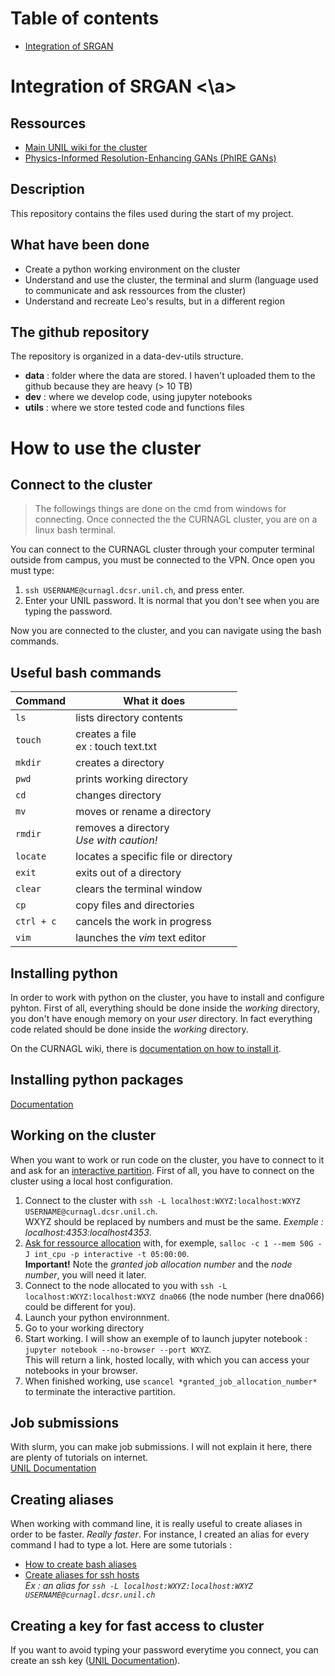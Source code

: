 # Table of contents
- [Integration of SRGAN](#1)
# Integration of SRGAN <a name ="1"><\a>
## Ressources
- [Main UNIL wiki for the cluster](https://wiki.unil.ch/ci/books/service-de-calcul-haute-performance-%28hpc%29)
- [Physics-Informed Resolution-Enhancing GANs (PhIRE GANs)](https://github.com/NREL/PhIRE)
## Description
This repository contains the files used during the start of my project.
## What have been done
- Create a python working environment on the cluster
- Understand and use the cluster, the terminal and slurm (language used to communicate and ask ressources from the cluster)
- Understand and recreate Leo's results, but in a different region
## The github repository
The repository is organized in a data-dev-utils structure.
- **data** : folder where the data are stored. I haven't uploaded them to the github because they are heavy (> 10 TB)
- **dev** : where we develop code, using jupyter notebooks
- **utils** : where we store tested code and functions files
# How to use the cluster
## Connect to the cluster
> The followings things are done on the cmd from windows for connecting. Once connected the the CURNAGL cluster, you are on a linux bash terminal.

You can connect to the CURNAGL cluster through your computer terminal outside from campus, you must be connected to the VPN. Once open you must type: <br>
1. `ssh USERNAME@curnagl.dcsr.unil.ch`, and press enter.
2. Enter your UNIL password. It is normal that you don't see when you are typing the password.

Now you are connected to the cluster, and you can navigate using the bash commands.
## Useful bash commands
| Command  | What it does                               |
|----------|--------------------------------------------|
| `ls`       | lists directory contents                   |
| `touch`    | creates a file<br>ex : touch text.txt      |
| `mkdir`    | creates a directory                        |
| `pwd`      | prints working directory                   |
| `cd`       | changes directory                          |
| `mv`       | moves or rename a directory                |
| `rmdir`    | removes a directory<br>*Use with caution!* |
| `locate`   | locates a specific file or directory       |
| `exit`     | exits out of a directory                   |
| `clear`    | clears the terminal window                 |
| `cp`       | copy files and directories                 |
| `ctrl + c` | cancels the work in progress               |
| `vim`      | launches the *vim* text editor             |
## Installing python
In order to work with python on the cluster, you have to install and configure pyhton. First of all, everything should be done inside the *working* directory, you don't have enough memory on your *user* directory.
In fact everything code related should be done inside the *working* directory.

On the CURNAGL wiki, there is [documentation on how to install it](https://wiki.unil.ch/ci/books/service-de-calcul-haute-performance-%28hpc%29/page/using-conda-and-anaconda).
## Installing python packages
[Documentation](https://wiki.unil.ch/ci/link/569#bkmrk-installing-packages)
## Working on the cluster
When you want to work or run code on the cluster, you have to connect to it and ask for an [interactive partition](https://wiki.unil.ch/ci/link/733#bkmrk-partitions%C2%A0).
First of all, you have to connect on the cluster using a local host configuration.
1. Connect to the cluster with `ssh -L localhost:WXYZ:localhost:WXYZ USERNAME@curnagl.dcsr.unil.ch`.<br>
WXYZ should be replaced by numbers and must be the same. *Exemple : localhost:4353:localhost4353*.
2. [Ask for ressource allocation](https://wiki.unil.ch/ci/link/733#bkmrk-partitions%C2%A0) with, for exemple, `salloc -c 1 --mem 50G -J int_cpu -p interactive -t 05:00:00`.<br>**Important!** Note the *granted job allocation number* and the *node number*, you will need it later.
4. Connect to the node allocated to you with `ssh -L localhost:WXYZ:localhost:WXYZ dna066` (the node number (here dna066) could be different for you).
5. Launch your python environnment.
6. Go to your working directory
7. Start working. I will show an exemple of to launch jupyter notebook : `jupyter notebook --no-browser --port WXYZ`.<br>
This will return a link, hosted locally, with which you can access your notebooks in your browser.
7. When finished working, use `scancel *granted_job_allocation_number*` to terminate the interactive partition.
## Job submissions
With slurm, you can make job submissions. I will not explain it here, there are plenty of tutorials on internet.<br>
[UNIL Documentation](https://wiki.unil.ch/ci/link/569#bkmrk-running-slurm-jobs-w)
## Creating aliases
When working with command line, it is really useful to create aliases in order to be faster. *Really faster*. For instance, I created an alias for every command I had to type a lot.
Here are some tutorials :
- [How to create bash aliases](https://linuxize.com/post/how-to-create-bash-aliases/)
- [Create aliases for ssh hosts](https://www.howtogeek.com/75007/stupid-geek-tricks-use-your-ssh-config-file-to-create-aliases-for-hosts/)
<br>*Ex : an alias for `ssh -L localhost:WXYZ:localhost:WXYZ USERNAME@curnagl.dcsr.unil.ch`*
## Creating a key for fast access to cluster
If you want to avoid typing your password everytime you connect, you can create an ssh key ([UNIL Documentation](https://wiki.unil.ch/ci/link/1086#bkmrk-connection-with-a-ke)).
